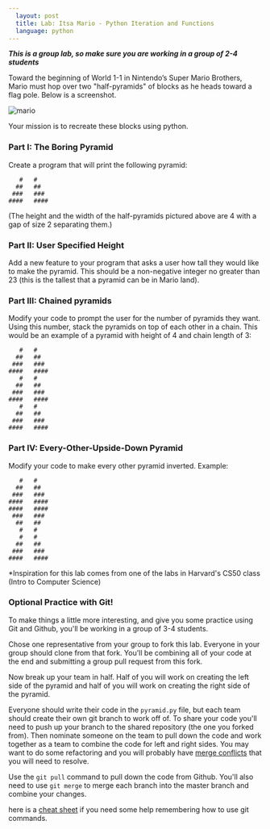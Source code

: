 ```yaml
---
  layout: post
  title: Lab: Itsa Mario - Python Iteration and Functions
  language: python
---
```


***This is a group lab, so make sure you are working in a group of 2-4 students***

Toward the beginning of World 1-1 in Nintendo’s Super Mario Brothers, Mario must hop over two "half-pyramids" of blocks as he heads toward a flag pole. Below is a screenshot.

![mario](http://prog1.mprog.nl/course/20%20Problem%20sets/10%201%20-%20Mario/pset13.png)

Your mission is to recreate these blocks using python.

###  Part I: The Boring Pyramid
Create a program that will print the following pyramid:

```
   #   #
  ##   ##
 ###   ###
####   ####
```

(The height and the width of the half-pyramids pictured above are 4 with a gap of size 2 separating them.)

###  Part II: User Specified Height

Add a new feature to your program that asks a user how tall they would like to make the pyramid. This should be a non-negative integer no greater than 23 (this is the tallest that a pyramid can be in Mario land).

###  Part III: Chained pyramids

Modify your code to prompt the user for the number of pyramids they want. Using this number, stack the pyramids on top of each other in a chain. This would be an example of a pyramid with height of 4 and chain length of 3:
```
   #   #
  ##   ##
 ###   ###
####   ####
   #   #
  ##   ##
 ###   ###
####   ####
   #   #
  ##   ##
 ###   ###
####   ####
```
###  Part IV: Every-Other-Upside-Down Pyramid
Modify your code to make every other pyramid inverted. Example:
```
   #   #
  ##   ##
 ###   ###
####   ####
####   ####
 ###   ###
  ##   ##
   #   #
   #   #
  ##   ##
 ###   ###
####   ####
```

*Inspiration for this lab comes from one of the labs in Harvard's CS50 class (Intro to Computer Science)

###  Optional Practice with Git!
To make things a little more interesting, and give you some practice using Git and Github, you'll be working in a group of 3-4 students.

Chose one representative from your group to fork this lab. Everyone in your group should clone from that fork. You'll be combining all of your code at the end and submitting a group pull request from this fork.

Now break up your team in half. Half of you will work on creating the left side of the pyramid and half of you will work on creating the right side of the pyramid.

Everyone should write their code in the `pyramid.py` file, but each team should create their own git branch to work off of. To share your code you'll need to push up your branch to the shared repository (the one you forked from). Then nominate someone on the team to pull down the code and work together as a team to combine the code for left and right sides. You may want to do some refactoring and you will probably have [merge conflicts](https://help.github.com/articles/resolving-a-merge-conflict-from-the-command-line/) that you will need to resolve.

Use the `git pull` command to pull down the code from Github. You'll also need to use `git merge` to merge each branch into the master branch and combine your changes.

here is a [cheat sheet](https://gist.github.com/dfenjves/6c3832ae7c9d1cf504f2) if you need some help remembering how to use git commands.
